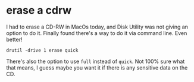 # erase a cdrw

I had to erase a CD-RW in MacOs today, and Disk Utility was not giving an option to do it. Finally found there's a way to do it via command line. Even better!

```
drutil -drive 1 erase quick
```

There's also the option to use `full` instead of `quick`. Not 100% sure what that means, I guess maybe you want it if there is any sensitive data on the CD.
